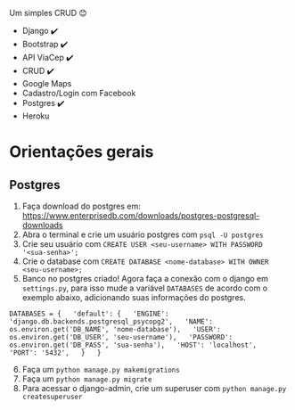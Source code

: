 Um simples CRUD :blush:

* Django :heavy_check_mark:
* Bootstrap :heavy_check_mark:
* API ViaCep :heavy_check_mark:
* CRUD :heavy_check_mark:
* Google Maps
* Cadastro/Login com Facebook
* Postgres :heavy_check_mark:
* Heroku

# Orientações gerais

## Postgres

1. Faça download do postgres em: https://www.enterprisedb.com/downloads/postgres-postgresql-downloads
2. Abra o terminal e crie um usuário postgres com `psql -U postgres`
3. Crie seu usuário com `CREATE USER <seu-username> WITH PASSWORD '<sua-senha>';`
4. Crie o database com `CREATE DATABASE <nome-database> WITH OWNER <seu-username>;`
5. Banco no postgres criado! Agora faça a conexão com o django em `settings.py`, para isso mude a variável `DATABASES` de acordo com o exemplo abaixo, adicionando suas informações do postgres.

`DATABASES = {  
    'default': {  
        'ENGINE': 'django.db.backends.postgresql_psycopg2',  
        'NAME': os.environ.get('DB_NAME', 'nome-database'),  
        'USER': os.environ.get('DB_USER', 'seu-username'),  
        'PASSWORD': os.environ.get('DB_PASS', 'sua-senha'),  
        'HOST': 'localhost',  
        'PORT': '5432',  
    }  
}`  

6. Faça um `python manage.py makemigrations`
7. Faça um `python manage.py migrate`
8. Para acessar o django-admin, crie um superuser com `python manage.py createsuperuser`

